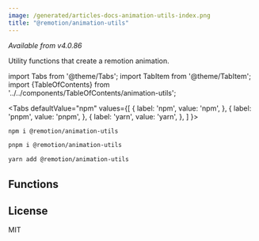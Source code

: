 ```yaml
---
image: /generated/articles-docs-animation-utils-index.png
title: "@remotion/animation-utils"
---
```


_Available from v4.0.86_

Utility functions that create a remotion animation.

import Tabs from '@theme/Tabs';
import TabItem from '@theme/TabItem';
import {TableOfContents} from '../../components/TableOfContents/animation-utils';

<Tabs
defaultValue="npm"
values={[
{ label: 'npm', value: 'npm', },
{ label: 'pnpm', value: 'pnpm', },
{ label: 'yarn', value: 'yarn', },
]
}>
<TabItem value="npm">

```bash
npm i @remotion/animation-utils
```

  </TabItem>

  <TabItem value="pnpm">

```bash
pnpm i @remotion/animation-utils
```

  </TabItem>

  <TabItem value="yarn">

```bash
yarn add @remotion/animation-utils
```

  </TabItem>
</Tabs>

## Functions

<TableOfContents/>

## License

MIT
